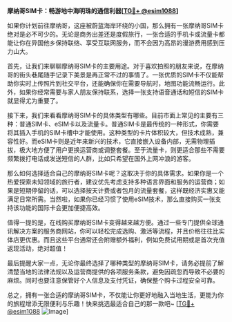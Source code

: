 **摩纳哥SIM卡：畅游地中海明珠的通信利器[[TG💪+ @esim1088](https://t.me/s/esim1088)]**

如果你计划前往摩纳哥，这座被蔚蓝海岸环绕的小国，那么拥有一张摩纳哥SIM卡绝对是必不可少的。无论是商务出差还是度假旅行，一张合适的手机卡或流量卡都能让你在异国他乡保持联络、享受互联网服务，而不会因为高昂的漫游费用感到压力山大。

首先，让我们来聊聊摩纳哥SIM卡的主要用途。对于喜欢拍照的朋友来说，在摩纳哥的街头巷尾随手记录下美景是再正常不过的事情了。一张优质的SIM卡不仅能帮助你实时上传照片到社交平台，还能确保你在需要导航时，地图功能流畅运行。此外，如果你经常需要与家人朋友保持联系，选择一张支持语音通话和短信的SIM卡就显得尤为重要了。

接下来，我们来看看摩纳哥SIM卡的具体类型有哪些。目前市面上常见的主要有三种：普通SIM卡、eSIM卡以及流量卡。普通SIM卡是最传统的一种形式，你需要将其插入手机的SIM卡槽中才能使用。这种类型的卡片体积较大，但技术成熟，兼容性好。而eSIM卡则是近年来新兴的技术，它直接嵌入设备内部，无需物理插拔，极大地方便了用户更换运营商或调整套餐。至于流量卡，则更适合那些不需要频繁拨打电话或发送短信的人群，比如只希望在国外上网冲浪的游客。

那么如何选择适合自己的摩纳哥SIM卡呢？这取决于你的具体需求。如果你是一个热爱探索未知领域的旅行者，建议优先考虑支持多种语言界面和服务的运营商；如果是短期停留的话，可以选择按天计费或者包月的流量套餐，这样既经济实惠又能满足日常所需。当然啦，如果你已经习惯了使用eSIM技术，那么直接购买一张支持该功能的国际卡会更加便捷高效。

值得一提的是，在线购买摩纳哥SIM卡变得越来越方便。通过一些专门提供全球通讯解决方案的服务商网站，你可以轻松完成选购、激活等流程，并且价格往往比实体店更优惠。而且这些平台通常还会附赠额外福利，例如免费试用期或是首次充值返现活动，绝对超值！

最后提醒大家一点，无论你最终选择了哪种类型的摩纳哥SIM卡，请务必提前了解清楚当地的法律法规以及运营商提供的各项服务条款，避免因疏忽而导致不必要的麻烦。同时也要注意保管好个人信息及支付凭证，确保整个购卡过程安全可靠。

总之，拥有一张合适的摩纳哥SIM卡，不仅能让你更好地融入当地生活，更能为你的旅程增添无限便利与乐趣！快来挑选最适合自己的那一款吧~ [[TG💪+ @esim1088](https://t.me/s/esim1088) ![Image](https://i.postimg.cc/4NQfJmqS/Snipaste-2025-05-13-00-14-12.png)]